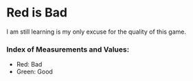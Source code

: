 # Red is Bad
I am still learning is my only excuse for the quality of this game.

### Index of Measurements and Values:
- Red: Bad
- Green: Good